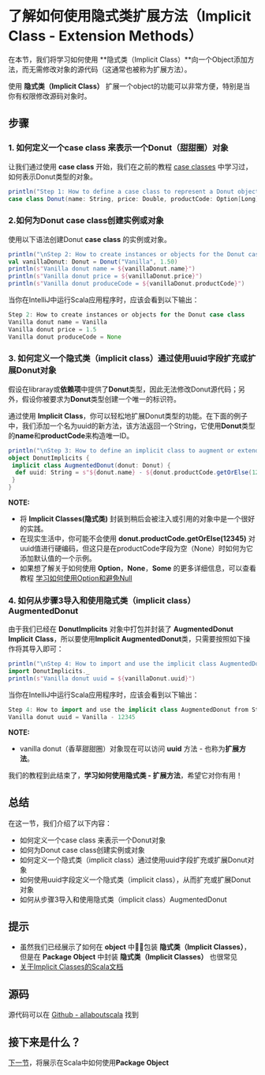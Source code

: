 # 了解如何使用隐式类扩展方法（Implicit Class - Extension Methods）

在本节，我们将学习如何使用 **隐式类（Implicit Class）**向一个Object添加方法，而无需修改对象的源代码（这通常也被称为扩展方法）。

使用 **隐式类（Implicit Class）** 扩展一个object的功能可以非常方便，特别是当你有权限修改源码对象时。

## 步骤

### 1. 如何定义一个case class 来表示一个Donut（甜甜圈）对象

让我们通过使用 **case class** 开始，我们在之前的教程 [case classes](4_7.md) 中学习过，如何表示Donut类型的对象。

```scala
println("Step 1: How to define a case class to represent a Donut object")
case class Donut(name: String, price: Double, productCode: Option[Long] = None)

```

### 2.如何为Donut case class创建实例或对象

使用以下语法创建Donut **case** **class** 的实例或对象。

```scala
println("\nStep 2: How to create instances or objects for the Donut case class")
val vanillaDonut: Donut = Donut("Vanilla", 1.50)
println(s"Vanilla donut name = ${vanillaDonut.name}")
println(s"Vanilla donut price = ${vanillaDonut.price}")
println(s"Vanilla donut produceCode = ${vanillaDonut.productCode}")
```

当你在IntelliJ中运行Scala应用程序时，应该会看到以下输出：

```scala
Step 2: How to create instances or objects for the Donut case class
Vanilla donut name = Vanilla
Vanilla donut price = 1.5
Vanilla donut produceCode = None

```

### 3. 如何定义一个隐式类（implicit class）通过使用uuid字段扩充或扩展Donut对象

假设在libraray或**依赖项**中提供了**Donut**类型，因此无法修改Donut源代码；另外，假设你被要求为**Donut**类型创建一个唯一的标识符。

通过使用 **Implicit Class**，你可以轻松地扩展Donut类型的功能。在下面的例子中，我们添加一个名为uuid的新方法，该方法返回一个String，它使用**Donut**类型的**name**和**productCode**来构造唯一ID。

```scala
println("\nStep 3: How to define an implicit class to augment or extend the Donut object with a uuid field")
object DonutImplicits {
 implicit class AugmentedDonut(donut: Donut) {
  def uuid: String = s"${donut.name} - ${donut.productCode.getOrElse(12345)}"
 }
}
```

**NOTE:**

- 将 **Implicit Classes(隐式类)** 封装到稍后会被注入或引用的对象中是一个很好的实践。
- 在现实生活中，你可能不会使用 **donut.productCode.getOrElse(12345)** 对uuid值进行硬编码，但这只是在productCode字段为空（None）时如何为它添加默认值的一个示例。
- 如果想了解关于如何使用 **Option**，**None**，**Some** 的更多详细信息，可以查看教程 [学习如何使用Option和避免Null](1_12.md)

### 4. 如何从步骤3导入和使用隐式类（implicit class）AugmentedDonut

由于我们已经在 **DonutImplicits** 对象中打包并封装了 **AugmentedDonut** **Implicit** **Class**，所以要使用**Implicit AugmentedDonut**类，只需要按照如下操作将其导入即可：

```scala
println("\nStep 4: How to import and use the implicit class AugmentedDonut from Step 3")
import DonutImplicits._
println(s"Vanilla donut uuid = ${vanillaDonut.uuid}")


```

当你在IntelliJ中运行Scala应用程序时，应该会看到以下输出：

```scala
Step 4: How to import and use the implicit class AugmentedDonut from Step 3
Vanilla donut uuid = Vanilla - 12345


```

**NOTE:**

- vanilla donut（香草甜甜圈）对象现在可以访问 **uuid** 方法 - 也称为**扩展方法**。

我们的教程到此结束了，**学习如何使用隐式类 - 扩展方法**，希望它对你有用！

## 总结

在这一节，我们介绍了以下内容：

- 如何定义一个case class 来表示一个Donut对象
- 如何为Donut case class创建实例或对象
- 如何定义一个隐式类（implicit class）通过使用uuid字段扩充或扩展Donut对象
- 如何使用uuid字段定义一个隐式类（implicit class），从而扩充或扩展Donut对象
- 如何从步骤3导入和使用隐式类（implicit class）AugmentedDonut

## 提示

- 虽然我们已经展示了如何在 **object** 中包装 **隐式类（Implicit Classes）**，但是在 **Package Object** 中封装 **隐式类（Implicit Classes）** 也很常见
- [关于Implicit Classes的Scala文档](http://docs.scala-lang.org/overviews/core/implicit-classes.html)

## 源码

源代码可以在 [Github - allaboutscala](https://github.com/nadimbahadoor/allaboutscala) 找到


## 接下来是什么？

[下一节](4_10.md)，将展示在Scala中如何使用**Package Object**